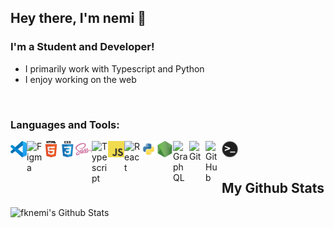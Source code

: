 ## Hey there, I'm nemi 👋

### I'm a Student and Developer!
- I primarily work with Typescript and Python
- I enjoy working on the web



<br />

### Languages and Tools:

<img align="left" alt="Visual Studio Code" width="26px" src="https://raw.githubusercontent.com/github/explore/80688e429a7d4ef2fca1e82350fe8e3517d3494d/topics/visual-studio-code/visual-studio-code.png" />
<img align="left" alt="Figma" width="26px" src="https://user-images.githubusercontent.com/64571343/128831264-e7cd5436-9b73-4301-85eb-b1b4090cfa59.png" />
<img align="left" alt="HTML5" width="26px" src="https://raw.githubusercontent.com/github/explore/80688e429a7d4ef2fca1e82350fe8e3517d3494d/topics/html/html.png" />
<img align="left" alt="CSS3" width="26px" src="https://raw.githubusercontent.com/github/explore/80688e429a7d4ef2fca1e82350fe8e3517d3494d/topics/css/css.png" />
<img align="left" alt="Sass" width="26px" src="https://raw.githubusercontent.com/github/explore/80688e429a7d4ef2fca1e82350fe8e3517d3494d/topics/sass/sass.png" />
<img align="left" alt="Typescript" width="26px" src="https://user-images.githubusercontent.com/64571343/150647768-276e0fcb-fcc4-4876-8859-c5590638c741.png" />
<img align="left" alt="JavaScript" width="26px" src="https://raw.githubusercontent.com/github/explore/80688e429a7d4ef2fca1e82350fe8e3517d3494d/topics/javascript/javascript.png" />
<img align="left" alt="React" width="26px" src="https://user-images.githubusercontent.com/64571343/128832940-7d6954e8-0007-43da-ac2d-de858ec722f5.png" />
<img align="left" alt="Python" width="26px" src="https://raw.githubusercontent.com/github/explore/80688e429a7d4ef2fca1e82350fe8e3517d3494d/topics/python/python.png" />
<img align="left" alt="Node.js" width="26px" src="https://raw.githubusercontent.com/github/explore/80688e429a7d4ef2fca1e82350fe8e3517d3494d/topics/nodejs/nodejs.png" />
<img align="left" alt="GraphQL" width="26px" src="https://user-images.githubusercontent.com/64571343/134542042-f1abdff6-ceb7-4320-ba5d-7ad4e6a81324.png" />
<img align="left" alt="Git" width="26px" src="https://user-images.githubusercontent.com/64571343/128831325-fb3b7c52-ad26-4238-b24c-2572bb2037f3.png" />
<img align="left" alt="GitHub" width="26px" src="https://user-images.githubusercontent.com/64571343/128832627-8eae35aa-8ec7-40c4-9d77-ee006349b962.png" />
<img align="left" alt="Terminal" width="26px" src="https://raw.githubusercontent.com/github/explore/80688e429a7d4ef2fca1e82350fe8e3517d3494d/topics/terminal/terminal.png" />

<br />
<br />

## My Github Stats
<img align="left" alt="fknemi's Github Stats" src="https://github-readme-stats.vercel.app/api?username=fknemi&show_icons=true&hide_border=true">
